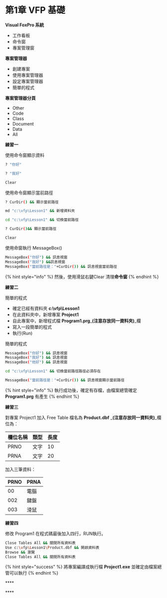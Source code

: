 # 第1章 VFP 基礎

**Visual FoxPro 系統** 

* 工作看板
*  命令窗 
* 專案管理窗

**專案管理器** 

* 創建專案
* 使用專案管理器
* 設定專案管理器
* 簡單的程式

**專案管理器分頁** 

* Other 
* Code 
* Class 
* Document 
* Data 
* All

**練習一**

使用命令窗顯示資料

```bash
? "你好"

? "我好"

Clear

```

使用命令窗顯示當前路徑

```bash
? CurDir() && 顯示當前路徑

md "c:\vfp\Lesson1" && 新增資料夾

cd "c:\vfp\Lesson1" && 切換當前路徑

? CurDir()&& 顯示當前路徑

Clear

```

使用命窗執行 MessageBox\(\)

```bash
MessageBox("你好") && 訊息視窗
MessageBox("我好") &&訊息視窗
MessageBox("當前路徑是："+CurDir()) && 訊息視窗當前路徑
```

{% hint style="info" %}
然後，使用滑鼠右鍵Clear 清理**命令窗**
{% endhint %}

**練習二**

簡單的程式 

* 確定已經有資料夾 **c:\vfp\Lesson1**
* 在此資料夾中，新增專案 **Project1**
* 自此專案中，新增程式檔 **Program1.prg**_**\(注意存放同一資料夾\)**_欄
* 寫入一段簡單的程式
* 執行\(Run\)

簡單的程式

```bash
MessageBox("你好") && 訊息視窗
MessageBox("我好") && 訊息視窗
MessageBox("他好") && 訊息視窗

cd "c:\vfp\Lesson1" && 切換當前路徑路徑必須存在

MessageBox("當前路徑是："+CurDir()) && 訊息視窗顯示當前路徑

```

{% hint style="info" %}
執行成功後，確定有存檔，由檔案總管確定 **Program1.prg** 有產生
{% endhint %}

**練習三**

對專案 Project1 加入 Free Table 檔名為 **Product.dbf** _**\(注意存放同一資料夾\)**_欄位為：

| 欄位名稱 | 類型 | 長度 |
| :--- | :--- | :--- |
| PRNO | 文字 | 10 |
| PRNA | 文字 | 20 |

加入三筆資料：

| PRNO | PRNA |
| :--- | :--- |
| 00 | 電腦 |
| 002 | 鍵盤 |
| 003 | 滑鼠 |

**練習四**

修改 Program1 在程式碼最後加入四行，RUN執行。 

```bash
Close Tables All && 關閉所有資料表
Use c:\vfp\Lesson1\Product.dbf && 開啟資料表
Browse && 瀏覽
Close Tables All && 關閉所有資料表
```

{% hint style="success" %}
將專案編譯成執行檔 **Project1.exe** 並確定由檔案總管可以執行
{% endhint %}



\*\*\*\*

\*\*\*\*

